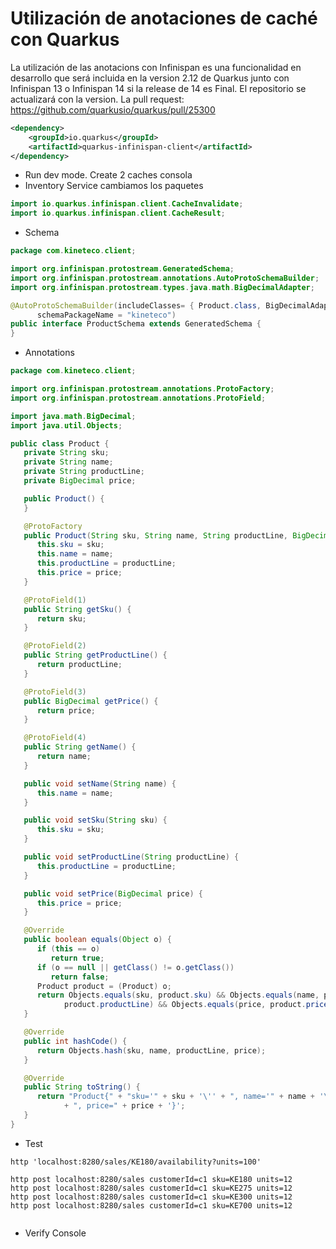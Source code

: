 # Utilización de anotaciones de caché con Quarkus

La utilización de las anotacions con Infinispan es una funcionalidad en desarrollo que será incluida en la version 2.12 de
Quarkus junto con Infinispan 13 o Infinispan 14 si la release de 14 es Final.
El repositorio se actualizará con la version.
La pull request: https://github.com/quarkusio/quarkus/pull/25300

```xml
<dependency>
    <groupId>io.quarkus</groupId>
    <artifactId>quarkus-infinispan-client</artifactId>
</dependency> 
```
* Run dev mode. Create 2 caches consola
* Inventory Service cambiamos los paquetes
```java
import io.quarkus.infinispan.client.CacheInvalidate;
import io.quarkus.infinispan.client.CacheResult;
```

* Schema
```java
package com.kineteco.client;

import org.infinispan.protostream.GeneratedSchema;
import org.infinispan.protostream.annotations.AutoProtoSchemaBuilder;
import org.infinispan.protostream.types.java.math.BigDecimalAdapter;

@AutoProtoSchemaBuilder(includeClasses= { Product.class, BigDecimalAdapter.class },
      schemaPackageName = "kineteco")
public interface ProductSchema extends GeneratedSchema {
}
```

* Annotations

```java
package com.kineteco.client;

import org.infinispan.protostream.annotations.ProtoFactory;
import org.infinispan.protostream.annotations.ProtoField;

import java.math.BigDecimal;
import java.util.Objects;

public class Product {
   private String sku;
   private String name;
   private String productLine;
   private BigDecimal price;

   public Product() {
   }

   @ProtoFactory
   public Product(String sku, String name, String productLine, BigDecimal price) {
      this.sku = sku;
      this.name = name;
      this.productLine = productLine;
      this.price = price;
   }

   @ProtoField(1)
   public String getSku() {
      return sku;
   }

   @ProtoField(2)
   public String getProductLine() {
      return productLine;
   }

   @ProtoField(3)
   public BigDecimal getPrice() {
      return price;
   }

   @ProtoField(4)
   public String getName() {
      return name;
   }

   public void setName(String name) {
      this.name = name;
   }

   public void setSku(String sku) {
      this.sku = sku;
   }

   public void setProductLine(String productLine) {
      this.productLine = productLine;
   }

   public void setPrice(BigDecimal price) {
      this.price = price;
   }

   @Override
   public boolean equals(Object o) {
      if (this == o)
         return true;
      if (o == null || getClass() != o.getClass())
         return false;
      Product product = (Product) o;
      return Objects.equals(sku, product.sku) && Objects.equals(name, product.name) && Objects.equals(productLine,
            product.productLine) && Objects.equals(price, product.price);
   }

   @Override
   public int hashCode() {
      return Objects.hash(sku, name, productLine, price);
   }

   @Override
   public String toString() {
      return "Product{" + "sku='" + sku + '\'' + ", name='" + name + '\'' + ", productLine='" + productLine + '\''
            + ", price=" + price + '}';
   }
}
```

* Test

```shell
http 'localhost:8280/sales/KE180/availability?units=100' 

http post localhost:8280/sales customerId=c1 sku=KE180 units=12 
http post localhost:8280/sales customerId=c1 sku=KE275 units=12 
http post localhost:8280/sales customerId=c1 sku=KE300 units=12
http post localhost:8280/sales customerId=c1 sku=KE700 units=12
 
```

* Verify Console